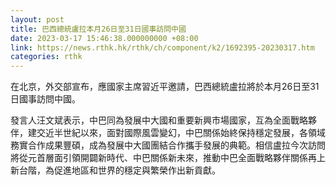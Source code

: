 ```yaml
---
layout: post
title: 巴西總統盧拉本月26日至31日國事訪問中國
date: 2023-03-17 15:46:38.000000000 +08:00
link: https://news.rthk.hk/rthk/ch/component/k2/1692395-20230317.htm
categories: rthk
---
```


在北京，外交部宣布，應國家主席習近平邀請，巴西總統盧拉將於本月26日至31日國事訪問中國。

發言人汪文斌表示，中巴同為發展中大國和重要新興市場國家，互為全面戰略夥伴，建交近半世紀以來，面對國際風雲變幻，中巴關係始終保持穩定發展，各領域務實合作成果豐碩，成為發展中大國團結合作攜手發展的典範。相信盧拉今次訪問將從元首層面引領開闢新時代、中巴關係新未來，推動中巴全面戰略夥伴關係再上新台階，為促進地區和世界的穩定與繁榮作出新貢獻。
